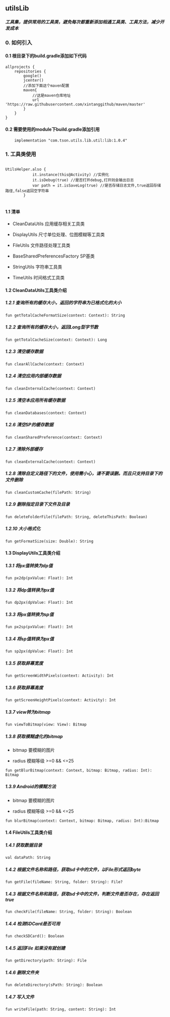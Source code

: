 
## utilsLib

##### 工具集，提供常用的工具类，避免每次都重新添加相通工具类、工具方法，减少开发成本

### 0. 如何引入

#### 0.1 根目录下的build.gradle添加如下代码

```
allprojects {
    repositories {
        google()
        jcenter()
        //添加下面这个maven配置
        maven{
            //这是maven仓库地址
            url 'https://raw.githubusercontent.com/xintanggithub/maven/master'
        }
    }
}
```

#### 0.2 需要使用的module下build.gradle添加引用

```
    implementation "com.tson.utils.lib.util:lib:1.0.4"
```

### 1. 工具类使用

```

UtilsHelper.also {
            it.instance(this@Activity) //实例化
            it.isDebug(true) //是否打开debug,打开则会输出日志
            var path = it.isSaveLog(true) //是否存储日志文件,true返回存储路径,false返回空字符串
        }
        
```

#### 1.1 清单 

- CleanDataUtils 应用缓存相关工具类

- DisplayUtils 尺寸单位处理、位图模糊等工具类

- FileUtils 文件路径处理工具类

- BaseSharedPreferencesFactory SP基类

- StringUtils 字符串工具类

- TimeUtils 时间格式工具类

#### 1.2 CleanDataUtils工具类介绍

##### 1.2.1 查询所有的缓存大小，返回的字符串为已格式化的大小

```
fun getTotalCacheFormatSize(context: Context): String
```

##### 1.2.2 查询所有的缓存大小，返回Long型字节数

```
fun getTotalCacheSize(context: Context): Long
```

##### 1.2.3 清空缓存数据

```
fun clearAllCache(context: Context)
```

##### 1.2.4 清空应用内部缓存数据

```
fun cleanInternalCache(context: Context)
```

##### 1.2.5 清空本应用所有缓存数据

```
fun cleanDatabases(context: Context)
```

##### 1.2.6 清空SP的缓存数据

```
fun cleanSharedPreference(context: Context)
```

##### 1.2.7 清除外部缓存

```
fun cleanExternalCache(context: Context)
```

##### 1.2.8 清除自定义路径下的文件，使用需小心，请不要误删。而且只支持目录下的文件删除

```
fun cleanCustomCache(filePath: String)
```

##### 1.2.9 删除指定目录下文件及目录

```
fun deleteFolderFile(filePath: String, deleteThisPath: Boolean)
```

##### 1.2.10 大小格式化

```
fun getFormatSize(size: Double): String
```

#### 1.3 DisplayUtils工具类介绍

##### 1.3.1 将px值转换为dp值

```
fun px2dp(pxValue: Float): Int
```

##### 1.3.2 将dp值转换为px值

```
fun dp2px(dpValue: Float): Int
```

##### 1.3.3 将px值转换为sp值

```
fun px2sp(pxValue: Float): Int
```

##### 1.3.4 将sp值转换为px值

```
fun sp2px(dpValue: Float): Int 
```

##### 1.3.5 获取屏幕宽度

```
fun getScreenWidthPixels(context: Activity): Int
```

##### 1.3.6 获取屏幕高度

```
fun getScreenHeightPixels(context: Activity): Int 
```

##### 1.3.7 view转为bitmap

```
fun viewToBitmap(view: View): Bitmap
```

##### 1.3.8 获取模糊虚化的bitmap

- bitmap  要模糊的图片

- radius  模糊等级 >=0 && <=25

```
fun getBlurBitmap(context: Context, bitmap: Bitmap, radius: Int): Bitmap
```

##### 1.3.9 Android的模糊方法

- bitmap  要模糊的图片

- radius  模糊等级 >=0 && <=25

```
fun blurBitmap(context: Context, bitmap: Bitmap, radius: Int):Bitmap
```

#### 1.4 FileUtils工具类介绍

##### 1.4.1 获取数据目录

```
val dataPath: String
```

##### 1.4.2 根据文件名称和路径，获取sd卡中的文件，以File形式返回byte

```
fun getFile(fileName: String, folder: String): File?
```

##### 1.4.3 根据文件名称和路径，获取sd卡中的文件，判断文件是否存在，存在返回true

```
fun checkFile(fileName: String, folder: String): Boolean
```

##### 1.4.4 检测SDCard是否可用

```
fun checkSDCard(): Boolean
```

##### 1.4.5 返回File 如果没有就创建

```
fun getDirectory(path: String): File
```

##### 1.4.6 删除文件夹

```
fun deleteDirectory(sPath: String): Boolean
```

##### 1.4.7 写入文件

```
fun writeFile(path: String, content: String): Int
```
